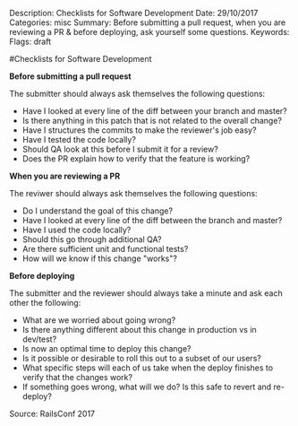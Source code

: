 Description: Checklists for Software Development
Date: 29/10/2017
Categories: misc 
Summary: Before submitting a pull request, when you are reviewing a PR & before deploying, ask yourself some questions.
Keywords: 
Flags: draft

#Checklists for Software Development

**Before submitting a pull request**

The submitter should always ask themselves the following questions:

- Have I looked at every line of the diff between your branch and master?
- Is there anything in this patch that is not related to the overall change?
- Have I structures the commits to make the reviewer's job easy?
- Have I tested the code locally?
- Should QA look at this before I submit it for a review?
- Does the PR explain how to verify that the feature is working?

**When you are reviewing a PR**

The reviwer should always ask themselves the following questions:

- Do I understand the goal of this change?
- Have I looked at every line of the diff between the branch and master?
- Have I used the code locally?
- Should this go through additional QA?
- Are there sufficient unit and functional tests?
- How will we know if this change "works"?

**Before deploying**

The submitter and the reviewer should always take a minute and ask each other the following:

- What are we worried about going wrong?
- Is there anything different about this change in production vs in dev/test?
- Is now an optimal time to deploy this change?
- Is it possible or desirable to roll this out to a subset of our users?
- What specific steps will each of us take when the deploy finishes to verify that the changes work?
- If something goes wrong, what will we do? Is this safe to revert and re-deploy?

Source: RailsConf 2017

